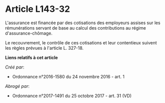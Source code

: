 # Article L143-32

L'assurance est financée par des cotisations des employeurs assises sur les rémunérations servant de base au calcul des
contributions au régime d'assurance-chômage.

Le recouvrement, le contrôle de ces cotisations et leur contentieux suivent les règles prévues à l'article L. 327-18.

**Liens relatifs à cet article**

_Créé par_:

  - Ordonnance n°2016-1580 du 24 novembre 2016 - art. 1

_Abrogé par_:

  - Ordonnance n°2017-1491 du 25 octobre 2017 - art. 31 (VD)

